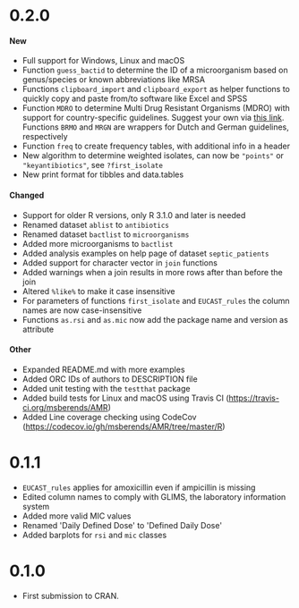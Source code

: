 # 0.2.0
#### New
* Full support for Windows, Linux and macOS
* Function `guess_bactid` to determine the ID of a microorganism based on genus/species or known abbreviations like MRSA
* Functions `clipboard_import` and `clipboard_export` as helper functions to quickly copy and paste from/to software like Excel and SPSS
* Function `MDRO` to determine Multi Drug Resistant Organisms (MDRO) with support for country-specific guidelines. Suggest your own via [this link](https://github.com/msberends/AMR/issues/new?title=New%20guideline%20for%20MDRO&body=%3C--%20Please%20add%20your%20country%20code,%20guideline%20name,%20version%20and%20source%20below%20and%20remove%20this%20line--%3E). Functions `BRMO` and `MRGN` are wrappers for Dutch and German guidelines, respectively
* Function `freq` to create frequency tables, with additional info in a header
* New algorithm to determine weighted isolates, can now be `"points"` or `"keyantibiotics"`, see `?first_isolate`
* New print format for tibbles and data.tables

#### Changed
* Support for older R versions, only R 3.1.0 and later is needed
* Renamed dataset `ablist` to `antibiotics`
* Renamed dataset `bactlist` to `microorganisms`
* Added more microorganisms to `bactlist`
* Added analysis examples on help page of dataset `septic_patients`
* Added support for character vector in `join` functions
* Added warnings when a join results in more rows after than before the join
* Altered `%like%` to make it case insensitive
* For parameters of functions `first_isolate` and `EUCAST_rules` the column names are now case-insensitive
* Functions `as.rsi` and `as.mic` now add the package name and version as attribute

#### Other
* Expanded README.md with more examples
* Added ORC IDs of authors to DESCRIPTION file
* Added unit testing with the `testthat` package
* Added build tests for Linux and macOS using Travis CI (https://travis-ci.org/msberends/AMR)
* Added Line coverage checking using CodeCov (https://codecov.io/gh/msberends/AMR/tree/master/R)

# 0.1.1
* `EUCAST_rules` applies for amoxicillin even if ampicillin is missing
* Edited column names to comply with GLIMS, the laboratory information system
* Added more valid MIC values
* Renamed 'Daily Defined Dose' to 'Defined Daily Dose'
* Added barplots for `rsi` and `mic` classes

# 0.1.0
* First submission to CRAN.
